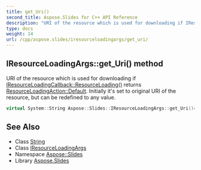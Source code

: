 ```yaml
---
title: get_Uri()
second_title: Aspose.Slides for C++ API Reference
description: "URI of the resource which is used for downloading if IResourceLoadingCallback::ResourceLoading() returns ResourceLoadingAction::Default. Initially it's set to original URI of the resource, but can be redefined to any value."
type: docs
weight: 14
url: /cpp/aspose.slides/iresourceloadingargs/get_uri/
---
```

## IResourceLoadingArgs::get_Uri() method


URI of the resource which is used for downloading if [IResourceLoadingCallback::ResourceLoading()](../../iresourceloadingcallback/resourceloading/) returns [ResourceLoadingAction::Default](../../resourceloadingaction/). Initially it's set to original URI of the resource, but can be redefined to any value.

```cpp
virtual System::String Aspose::Slides::IResourceLoadingArgs::get_Uri()=0
```

## See Also

* Class [String](../../system/string/)
* Class [IResourceLoadingArgs](./)
* Namespace [Aspose::Slides](../)
* Library [Aspose.Slides](../../)